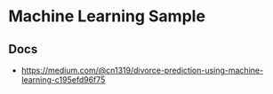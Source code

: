 # Machine Learning  Sample


##  Docs
- https://medium.com/@cn1319/divorce-prediction-using-machine-learning-c195efd96f75
